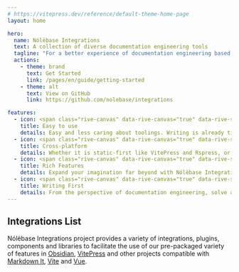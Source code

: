 ```yaml
---
# https://vitepress.dev/reference/default-theme-home-page
layout: home

hero:
  name: Nólëbase Integrations
  text: A collection of diverse documentation engineering tools
  tagline: "For a better experience of documentation engineering based on local-first knowledge base and static site generator"
  actions:
    - theme: brand
      text: Get Started
      link: /pages/en/guide/getting-started
    - theme: alt
      text: View on GitHub
      link: https://github.com/nolebase/integrations

features:
  - icon: <span class="rive-canvas" data-rive-canvas="true" data-rive-src="/icons/star-emoji-animated.riv"></span>
    title: Easy to use
    details: Easy and less caring about toolings. Writing is already time-consuming and labor-intensive. These issues should not be obstacles to restrict your creativity.
  - icon: <span class="rive-canvas" data-rive-canvas="true" data-rive-src="/icons/easter-island-statue-emoji-animated.riv"></span>
    title: Cross-platform
    details: Whether it is static-first like VitePress and Rspress, or client-first like Obsidian and Logseq, we hope to deliver the similar or even better experience across different platforms.
  - icon: <span class="rive-canvas" data-rive-canvas="true" data-rive-src="/icons/crystall-ball-emoji-animated.riv"></span>
    title: Rich Features
    details: Expand your imagination far beyond with Nólëbase Integrations with loads of features, widgets, components to fill the gap between note-taking platforms while improving.
  - icon: <span class="rive-canvas" data-rive-canvas="true" data-rive-src="/icons/rocket-emoji-animated.riv"></span>
    title: Writing First
    details: From the perspective of documentation engineering, solve and simplify some UX/DX problems, aiming to let creators focus on writing documents, notes, making cards and GTD!
---
```


<HomeContent>

## Integrations List

Nólëbase Integrations project provides a variety of integrations, plugins, components and libraries to facilitate the use of our pre-packaged variety of features in [Obsidian](https://obsidian.md), [VitePress](https://vitepress.dev) and other projects compatible with [Markdown It](https://github.com/markdown-it/markdown-it), [Vite](https://vitejs.dev/) and [Vue](https://vuejs.org/).

<div class="grid gap-5 lg:grid-cols-2 max-w-172 lg:max-w-none mx-auto">

  <IntegrationCard type="markdown-it" title="Bi-Directional Links" package="markdown-it-bi-directional-links">
    <template v-slot:badge>
      <Badge type="tip" text="v1.27.2" />
    </template>
  </IntegrationCard>

  <IntegrationCard type="markdown-it" title="Elements Transformation" package="markdown-it-element-transform">
    <template v-slot:badge>
      <Badge type="tip" text="v1.27.2" />
    </template>
  </IntegrationCard>

  <IntegrationCard type="vitepress" title="Enhanced Readabilities" package="vitepress-plugin-enhanced-readabilities">
    <template v-slot:badge>
      <Badge type="tip" text="v1.27.2" />
    </template>
  </IntegrationCard>

  <IntegrationCard type="vitepress" title="Inline Link Previewing" package="vitepress-plugin-inline-link-preview">
    <template v-slot:badge>
      <Badge type="warning" text="Beta" />
    </template>
  </IntegrationCard>

  <IntegrationCard type="vitepress" title="Blinking highlight targeted heading" package="vitepress-plugin-highlight-targeted-heading">
    <template v-slot:badge>
      <Badge type="tip" text="v1.27.2" />
    </template>
  </IntegrationCard>

  <IntegrationCard type="vitepress" title="Changelog & File history" package="vitepress-plugin-git-changelog">
    <template v-slot:badge>
      <Badge type="danger" text="Alpha" />
    </template>
  </IntegrationCard>

  <IntegrationCard type="vitepress" title="Previewing image (social media card) generation" package="vitepress-plugin-og-image">
    <template v-slot:badge>
      <Badge type="warning" text="Beta" />
    </template>
  </IntegrationCard>

  <IntegrationCard type="vitepress" title="Page properties" package="vitepress-plugin-page-properties">
    <template v-slot:badge>
      <Badge type="danger" text="Alpha" />
    </template>
  </IntegrationCard>

  <IntegrationCard type="vitepress" title="Enhanced <mark> elements" package="vitepress-plugin-enhanced-mark">
    <template v-slot:badge>
      <Badge type="danger" text="Alpha" />
    </template>
  </IntegrationCard>

  <IntegrationCard type="obsidian" title="UnoCSS" package="obsidian-plugin-unocss">
    <template v-slot:badge>
      <Badge type="warning" text="Beta" />
    </template>
  </IntegrationCard>

</div>

</HomeContent>

